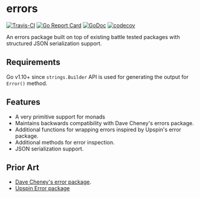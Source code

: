 # errors 

[![Travis-CI](https://travis-ci.org/etherlabsio/errors.svg)](https://travis-ci.org/etherlabsio/errors) [![Go Report Card](https://goreportcard.com/badge/github.com/etherlabsio/errors)](https://goreportcard.com/report/github.com/etherlabsio/errors) [![GoDoc](https://godoc.org/github.com/etherlabsio/errors?status.svg)](https://godoc.org/github.com/etherlabsio/errors) [![codecov](https://codecov.io/gh/etherlabsio/errors/branch/master/graph/badge.svg)](https://codecov.io/gh/etherlabsio/errors)

An errors package built on top of existing battle tested packages with structured JSON serialization support.

## Requirements

Go v1.10+ since `strings.Builder` API is used for generating the output for `Error()` method.

## Features

* A very primitive support for monads
* Maintains backwards compatibility with Dave Cheney's errors package.
* Additional functions for wrapping errors inspired by Upspin's error package.
* Additional methods for error inspection.
* JSON serialization support.

## Prior Art

* [Dave Cheney's error package](https://github.com/pkg/errors).
* [Upspin Error package](https://github.com/upspin/upspin/blob/master/errors)
